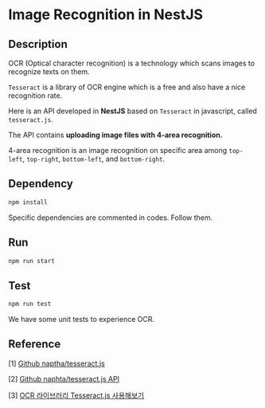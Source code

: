 # Image Recognition in NestJS

## Description

OCR (Optical character recognition) is a technology which scans images to recognize texts on them.

`Tesseract` is a library of OCR engine which is a free and also have a nice recognition rate.

Here is an API developed in __NestJS__ based on `Tesseract` in javascript, called `tesseract.js`.

The API contains __uploading image files with 4-area recognition.__

4-area recognition is an image recognition on specific area among `top-left`, `top-right`, `bottom-left`, and `bottom-right`.

## Dependency

~~~bash
npm install
~~~

Specific dependencies are commented in codes. Follow them.

## Run

~~~bash
npm run start
~~~

## Test

~~~bash
npm run test
~~~

We have some unit tests to experience OCR.

## Reference

[1] [Github naptha/tesseract.js](https://github.com/naptha/tesseract.js/blob/90466c3b5504a9220ba0ff91ccec22003f72cbd2/docs/api.md#worker-load-language)

[2] [Github naphta/tesseract.js API](https://github.com/naptha/tesseract.js/blob/90466c3b5504a9220ba0ff91ccec22003f72cbd2/docs/api.md#worker-load-language)

[3] [OCR 라이브러리 Tesseract.js 사용해보기](https://miryang.dev/2019/04/13/tesseractjs-tutorial/)

